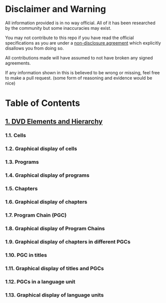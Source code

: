 # Disclaimer and Warning

All information provided is in no way official. All of it has been researched by the community but some inaccuracies may exist.

You may not contribute to this repo if you have read the official specifications as you are under a [non-disclosure agreement](https://wikipedia.org/wiki/Non-disclosure_agreement) which explicitly disallows you from doing so.

All contributions made will have assumed to not have broken any signed agreements.

If any information shown in this is believed to be wrong or missing, feel free to make a pull request. (some form of reasoning and evidence would be nice)

# Table of Contents

## [1. DVD Elements and Hierarchy](/DVD%20Elements%20and%20Hierarchy/index.md)

### 1.1. Cells

### 1.2. Graphical display of cells

### 1.3. Programs

### 1.4. Graphical display of programs

### 1.5. Chapters

### 1.6. Graphical display of chapters

### 1.7. Program Chain (PGC)

### 1.8. Graphical display of Program Chains

### 1.9. Graphical display of chapters in different PGCs

### 1.10. PGC in titles

### 1.11. Graphical display of titles and PGCs

### 1.12. PGCs in a language unit

### 1.13. Graphical display of language units
